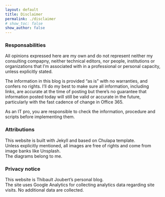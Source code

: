 ```yaml
---
layout: default
title: Disclaimer
permalink: ./disclaimer
# show_toc: false
show_author: false
---
```


### Responsabilities
All opinions expressed here are my own and do not represent neither my consulting compapny, neither technical editors, nor people, institutions or organizations that I’m associated with in a professional or personal capacity, unless explicitly stated.

The information in this blog is provided “as is” with no warranties, and confers no rights. I’ll do my best to make sure all information, including links, are accurate at the time of posting but there’s no guarantee that information posted today will still be valid or accurate in the future, particularly with the fast cadence of change in Office 365. 

As an IT pro, you are responsible to check the information, procedure and scripts before implementing them. 


### Attributions

This website is built with Jekyll and based on Chulapa template.   
Unless explicitly mentioned, all images are free of rights and come from image banks like Unsplash.  
The diagrams belong to me.

### Privacy notice

This website is Thibault Joubert’s personal blog.   
The site uses Google Analytics for collecting analytics data regarding site visits. No additional data are collected. 
